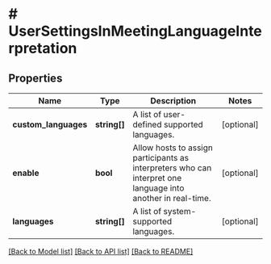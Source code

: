 # # UserSettingsInMeetingLanguageInterpretation

## Properties

Name | Type | Description | Notes
------------ | ------------- | ------------- | -------------
**custom_languages** | **string[]** | A list of user-defined supported languages. | [optional]
**enable** | **bool** | Allow hosts to assign participants as interpreters who can interpret one language into another in real-time. | [optional]
**languages** | **string[]** | A list of system-supported languages. | [optional]

[[Back to Model list]](../../README.md#models) [[Back to API list]](../../README.md#endpoints) [[Back to README]](../../README.md)
